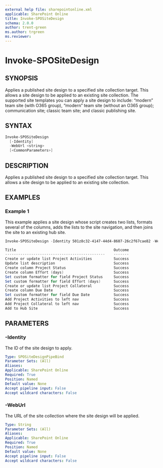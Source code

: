 ```yaml
---
external help file: sharepointonline.xml
applicable: SharePoint Online
title: Invoke-SPOSiteDesign
schema: 2.0.0
author: trent-green
ms.author: trgreen
ms.reviewer:
---
```


# Invoke-SPOSiteDesign

## SYNOPSIS

Applies a published site design to a specified site collection target. This allows a site design to be applied to an existing site collection. The supported site templates you can apply a site design to include: “modern” team site (with O365 group), “modern” team site (without an O365 group); communication site; classic team site; and classic publishing site.

## SYNTAX

```powershell
Invoke-SPOSiteDesign
  [-Identity]
  -WebUrl <string>
  [<CommonParameters>]
```

## DESCRIPTION

Applies a published site design to a specified site collection target. This allows a site design to be applied to an existing site collection.

## EXAMPLES

### Example 1

This example applies a site design whose script creates two lists, formats several of the columns, adds the lists to the site navigation, and then joins the site to an existing hub site.

```powershell
Invoke-SPOSiteDesign -Identity 501z8c32-4147-44d4-8607-26c2f67cae82 -WebUrl "https://contoso.sharepoint.com/sites/projectgo"

Title                                             Outcome
----------------------------------------------    -------
Create or update list Project Activities          Success
Update list description                           Success
Create column Project Status                      Success
Create column Effort (days)                       Success
Set custom formatter for field Project Status     Success
Set custom formatter for field Effort (days)      Success
Create or update list Project Collateral          Success
Create column Due Date                            Success
Set custom formatter for field Due Date           Success
Add Project Activities to left nav                Success
Add Project Collateral to left nav                Success
Add to Hub Site                                   Success
```

## PARAMETERS

### -Identity

The ID of the site design to apply.

```yaml
Type: SPOSiteDesignPipeBind
Parameter Sets: (All)
Aliases:
Applicable: SharePoint Online
Required: True
Position: Named
Default value: None
Accept pipeline input: False
Accept wildcard characters: False  
```

### -WebUrl

The URL of the site collection where the site design will be applied.

```yaml
Type: String
Parameter Sets: (All)
Aliases:
Applicable: SharePoint Online
Required: True
Position: Named
Default value: None
Accept pipeline input: False
Accept wildcard characters: False  
```
